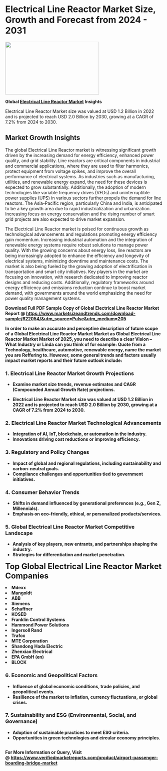 <H1>Electrical Line Reactor Market Size, Growth and Forecast from 2024 - 2031</H1><img class="aligncenter size-medium wp-image-584254" src="https://thirdeyenews.in/wp-content/uploads/2024/09/Global-Market-Research-300x168.jpeg" alt="" width="300" height="168" /><p><strong>Global&nbsp;<a href="https://www.marketsizeandtrends.com/download-sample/622054/&amp;utm_source=Pulse&amp;utm_medium=205">Electrical Line Reactor Market</a> Insights</strong></p><p>Electrical Line Reactor Market size was valued at USD 1.2 Billion in 2022 and is projected to reach USD 2.0 Billion by 2030, growing at a CAGR of 7.2% from 2024 to 2030.</p><p><h2>Market Growth Insights</h2> <p>The global Electrical Line Reactor market is witnessing significant growth driven by the increasing demand for energy efficiency, enhanced power quality, and grid stability. Line reactors are critical components in industrial and commercial applications, where they are used to filter harmonics, protect equipment from voltage spikes, and improve the overall performance of electrical systems. As industries such as manufacturing, utilities, and renewable energy expand, the need for these devices is expected to grow substantially. Additionally, the adoption of modern technologies like variable frequency drives (VFDs) and uninterruptible power supplies (UPS) in various sectors further propels the demand for line reactors. The Asia-Pacific region, particularly China and India, is anticipated to be a key growth area due to rapid industrialization and urbanization. Increasing focus on energy conservation and the rising number of smart grid projects are also expected to drive market expansion.</p> <p><strong></strong></p> <p>The Electrical Line Reactor market is poised for continuous growth as technological advancements and regulations promoting energy efficiency gain momentum. Increasing industrial automation and the integration of renewable energy systems require robust solutions to manage power quality. With the growing concerns about energy loss, line reactors are being increasingly adopted to enhance the efficiency and longevity of electrical systems, minimizing downtime and maintenance costs. The market is also being fueled by the growing adoption of electrification in transportation and smart city initiatives. Key players in the market are focusing on innovation, with research dedicated to improving reactor designs and reducing costs. Additionally, regulatory frameworks around energy efficiency and emissions reduction continue to boost market demand, with governments around the world emphasizing the need for power quality management systems. <p><strong></p><p><span class=""><strong>Download Full PDF Sample Copy of Global Electrical Line Reactor Market Report</strong> @ <a href="https://www.marketsizeandtrends.com/download-sample/622054/&amp;utm_source=Pulse&amp;utm_medium=205" target="_blank">https://www.marketsizeandtrends.com/download-sample/622054/&amp;utm_source=Pulse&amp;utm_medium=205</a></span></p><p>In order to make an accurate and perceptive description of future scope of a Global&nbsp;Electrical Line Reactor Market Market as Global&nbsp;Electrical Line Reactor Market Market of 2025, you need to describe a clear Vision &ndash; What Industry or Linda can you think of for example: Quote from a Technology, healthcare, automotive, renewable energy, name the market you are Reffering to. However, some general trends and factors usually impact market reports and their future outlook include:</p><h3>1.&nbsp;<strong>Electrical Line Reactor Market Growth Projections</strong></h3><ul><li>Examine market size trends, revenue estimates and CAGR (Compounded Annual Growth Rate) projections.</li><li><p>Electrical Line Reactor Market size was valued at USD 1.2 Billion in 2022 and is projected to reach USD 2.0 Billion by 2030, growing at a CAGR of 7.2% from 2024 to 2030.</p></li></ul><h3>2.&nbsp;<strong>Electrical Line Reactor Market Technological Advancements</strong></h3><ul><li>Integration of AI, IoT, blockchain, or automation in the industry.</li><li>Innovations driving cost reductions or improving efficiency.</li></ul><h3>3.&nbsp;<strong>Regulatory and Policy Changes</strong></h3><ul><li>Impact of global and regional regulations, including sustainability and carbon-neutral goals.</li><li>Compliance challenges and opportunities tied to government initiatives.</li></ul><h3>4.&nbsp;<strong>Consumer Behavior Trends</strong></h3><ul><li>Shifts in demand influenced by generational preferences (e.g., Gen Z, Millennials).</li><li>Emphasis on eco-friendly, ethical, or personalized products/services.</li></ul><h3>5.&nbsp;<strong>Global Electrical Line Reactor Market Competitive Landscape</strong></h3><ul><li>Analysis of key players, new entrants, and partnerships shaping the industry.</li><li>Strategies for differentiation and market penetration.</li></ul><p data-pm-slice="1 1 []"><span style="color: inherit; font-family: inherit; font-size: 25px;">Top Global Electrical Line Reactor Market Companies</span></p><div class="" data-test-id=""><p><li>Mdexx</li><li> Mangoldt</li><li> ABB</li><li> Siemens</li><li> Schaffner</li><li> KOSED</li><li> Franklin Control Systems</li><li> Hammond Power Solutions</li><li> Ingersoll Rand</li><li> Trafox</li><li> MTE Corporation</li><li> Shandong Hada Electric</li><li> Zhenxiao Electrical</li><li> EPA GmbH (en)</li><li> BLOCK</li></p></div><h3>6.&nbsp;<strong>Economic and Geopolitical Factors</strong></h3><ul><li>Influence of global economic conditions, trade policies, and geopolitical events.</li><li>Resilience of the market to inflation, currency fluctuations, or global crises.</li></ul><h3>7.&nbsp;<strong>Sustainability and ESG (Environmental, Social, and Governance)</strong></h3><ul><li>Adoption of sustainable practices to meet ESG criteria.</li><li>Opportunities in green technologies and circular economy principles.</li></ul><h2><strong style="font-size: 14px;">For More Information or Query, Visit @&nbsp;</strong><a style="background-color: #ffffff; font-size: 14px;" href="https://www.marketsizeandtrends.com/report/electrical-line-reactor-market/" target="_blank">https://www.verifiedmarketreports.com/product/airport-passenger-boarding-bridge-market</a></h2>
